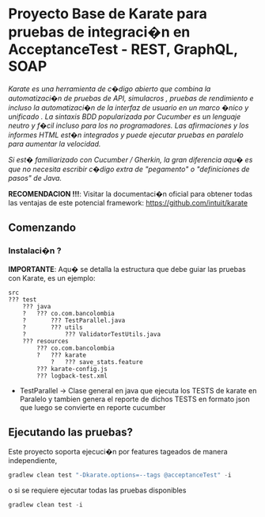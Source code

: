 #  Proyecto Base de Karate para pruebas de integraci�n en AcceptanceTest - REST, GraphQL, SOAP
_Karate es una herramienta de c�digo abierto que combina la automatizaci�n de pruebas de API, simulacros , pruebas de rendimiento e incluso la automatizaci�n de la interfaz de usuario en un marco �nico y unificado . La sintaxis BDD popularizada por Cucumber es un lenguaje neutro y f�cil incluso para los no programadores. Las afirmaciones y los informes HTML est�n integrados y puede ejecutar pruebas en paralelo para aumentar la velocidad._

_Si est� familiarizado con Cucumber / Gherkin, la gran diferencia aqu� es que no necesita escribir c�digo extra de "pegamento" o "definiciones de pasos" de Java._

**RECOMENDACION !!!**: Visitar la documentaci�n oficial para obtener todas las ventajas de este potencial framework: https://github.com/intuit/karate
## Comenzando

### Instalaci�n ?

**IMPORTANTE**: 
Aqu� se detalla la estructura que debe guiar las pruebas con Karate, es un ejemplo:

```
src
??? test
    ??? java
    ?   ??? co.com.bancolombia
    ?       ??? TestParallel.java
    ?       ??? utils
    ?           ??? ValidatorTestUtils.java
    ??? resources
        ??? co.com.bancolombia
        ?   ??? karate
            ?   ??? save_stats.feature
        ??? karate-config.js
        ??? logback-test.xml
```

- TestParallel -> Clase general en java que ejecuta los TESTS de karate en Paralelo y tambien genera el reporte de dichos TESTS en formato json que luego se convierte en reporte cucumber

## Ejecutando las pruebas?
Este proyecto soporta ejecuci�n por features tageados de manera independiente,

```gradle
gradlew clean test "-Dkarate.options=--tags @acceptanceTest" -i
```

o si se requiere ejecutar todas las pruebas disponibles
```gradle
gradlew clean test -i
```